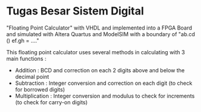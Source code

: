 # Tugas Besar Sistem Digital
"Floating Point Calculator" with VHDL and implemented into a FPGA Board and simulated with Altera
Quartus and ModelSIM with a boundary of "ab.cd () ef.gh = ...."

This floating point calculator uses several methods in calculating with 3 main functions : 
* Addition : BCD and correction on each 2 digits above and below the decimal point
* Subtraction : Integer conversion and correction on each digit (to check for borrowed digits)
* Multiplication : Integer conversion and modulus to check for increments (to check for carry-on digits)
